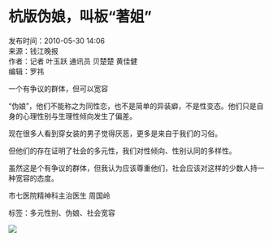 # 杭版伪娘，叫板“著姐”

发布时间：2010-05-30 14:06  
来源：钱江晚报  
作者：记者 叶玉跃 通讯员 贝楚楚 黄佳健  
编辑：罗祎  

一个有争议的群体，但可以宽容

“伪娘”，他们不能称之为同性恋，也不是简单的异装癖，不是性变态。他们只是自身的心理性别与生理性倾向发生了偏差。

现在很多人看到穿女装的男子觉得厌恶，更多是来自于我们的习俗。

但他们的存在证明了社会的多元性，我们对性倾向、性别认同的多样性。

虽然这是个有争议的群体，但我认为应该尊重他们，社会应该对这样的少数人持一种宽容的态度。

市七医院精神科主治医生 周国岭

标签：多元性别、伪娘、社会宽容

![](https://www.hangzhou.com.cn/templateRes/202012/03/101729/att/images/logo_hzxw2.png)